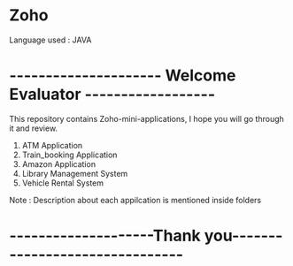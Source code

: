 # Zoho

Language used : JAVA

# --------------------- Welcome Evaluator ------------------

This repository contains Zoho-mini-applications, I hope you will go through it and review.

1. ATM Application
2. Train_booking Application
3. Amazon Application
4. Library Management System
5. Vehicle Rental System


Note : Description about each appilcation is mentioned inside folders

# --------------------Thank you-------------------------------

